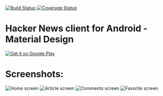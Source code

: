 [![Build Status](https://travis-ci.org/hidroh/materialistic.svg?branch=master)](https://travis-ci.org/hidroh/materialistic) [![Coverage Status](https://coveralls.io/repos/hidroh/materialistic/badge.svg)](https://coveralls.io/r/hidroh/materialistic)

Hacker News client for Android - Material Design
================================================
[![Get it on Google Play](https://developer.android.com/images/brand/en_generic_rgb_wo_45.png)](https://play.google.com/store/apps/details?id=io.github.hidroh.materialistic)

# Screenshots:
![Home screen](assets/screenshot-1.png)
![Article screen](assets/screenshot-2.png)
![Comments screen](assets/screenshot-3.png)
![Favorite screen](assets/screenshot-4.png)
